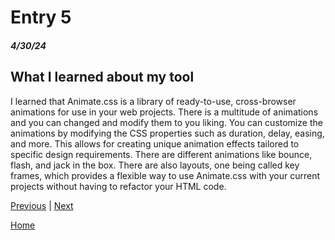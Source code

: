 # Entry 5
##### 4/30/24

## What I learned about my tool

I learned that Animate.css is a library of ready-to-use, cross-browser animations for use in your web projects. There is a multitude of animations and you can changed and modify them to you liking. You can customize the animations by modifying the CSS properties such as duration, delay, easing, and more. This allows for creating unique animation effects tailored to specific design requirements. There are different animations like bounce, flash, and jack in the box. There are also layouts, one being called key frames, which provides a flexible way to use Animate.css with your current projects without having to refactor your HTML code.


[Previous](entry04.md) | [Next](entry06.md)

[Home](../README.md)
